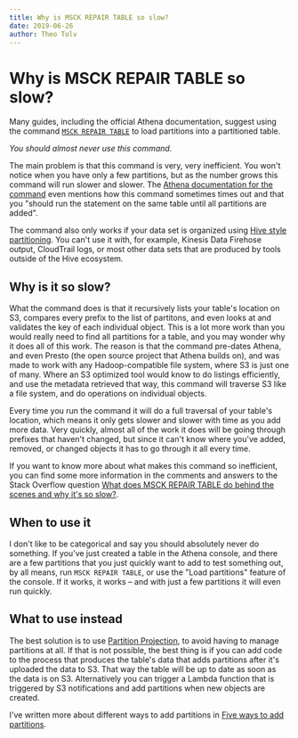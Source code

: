 ```yaml
---
title: Why is MSCK REPAIR TABLE so slow?
date: 2019-06-26
author: Theo Tolv
---
```

# Why is MSCK REPAIR TABLE so slow?

Many guides, including the official Athena documentation, suggest using the command [`MSCK REPAIR TABLE`][1] to load partitions into a partitioned table.

_You should almost never use this command._

The main problem is that this command is very, very inefficient. You won't notice when you have only a few partitions, but as the number grows this command will run slower and slower. The [Athena documentation for the command][1] even mentions how this command sometimes times out and that you "should run the statement on the same table until all partitions are added".

The command also only works if your data set is organized using [Hive style partitioning](/articles/hive-style-partitioning/). You can't use it with, for example, Kinesis Data Firehose output, CloudTrail logs, or most other data sets that are produced by tools outside of the Hive ecosystem.

## Why is it so slow?

What the command does is that it recursively lists your table's location on S3, compares every prefix to the list of partitons, and even looks at and validates the key of each individual object. This is a lot more work than you would really need to find all partitions for a table, and you may wonder why it does all of this work. The reason is that the command pre-dates Athena, and even Presto (the open source project that Athena builds on), and was made to work with any Hadoop-compatible file system, where S3 is just one of many. Where an S3 optimized tool would know to do listings efficiently, and use the metadata retrieved that way, this command will traverse S3 like a file system, and do operations on individual objects.

Every time you run the command it will do a full traversal of your table's location, which means it only gets slower and slower with time as you add more data. Very quickly, almost all of the work it does will be going through prefixes that haven't changed, but since it can't know where you've added, removed, or changed objects it has to go through it all every time.

If you want to know more about what makes this command so inefficient, you can find some more information in the comments and answers to the Stack Overflow question [What does MSCK REPAIR TABLE do behind the scenes and why it's so slow?](https://stackoverflow.com/q/53667639/1109).

## When to use it

I don't like to be categorical and say you should absolutely never do something. If you've just created a table in the Athena console, and there are a few partitions that you just quickly want to add to test something out, by all means, run `MSCK REPAIR TABLE`, or use the "Load partitions" feature of the console. If it works, it works – and with just a few partitions it will even run quickly.

## What to use instead

The best solution is to use [Partition Projection](https://docs.aws.amazon.com/athena/latest/ug/partition-projection.html), to avoid having to manage partitions at all. If that is not possible, the best thing is if you can add code to the process that produces the table's data that adds partitions after it's uploaded the data to S3. That way the table will be up to date as soon as the data is on S3. Alternatively you can trigger a Lambda function that is triggered by S3 notifications and add partitions when new objects are created.

I've written more about different ways to add partitions in [Five ways to add partitions](/articles/five-ways-to-add-partitions/).

  [1]: https://docs.aws.amazon.com/athena/latest/ug/msck-repair-table.html
